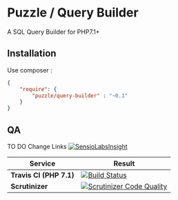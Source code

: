 Puzzle / Query Builder
======================

A SQL Query Builder for PHP7.1+

Installation
------------
Use composer :
```json
{
    "require": {
        "puzzle/query-builder" : "~0.1"
    }
}
```

QA
--

TO DO Change Links
[![SensioLabsInsight](https://insight.sensiolabs.com/projects/0e783570-3294-4720-9ef5-d78810f560ff/big.png)](https://insight.sensiolabs.com/projects/0e783570-3294-4720-9ef5-d78810f560ff)

Service | Result
--- | ---
**Travis CI (PHP 7.1)** | [![Build Status](https://travis-ci.org/puzzle-org/query-builder.svg?branch=master)](https://travis-ci.org/puzzle-org/query-builder)
**Scrutinizer** | [![Scrutinizer Code Quality](https://scrutinizer-ci.com/g/puzzle-org/query-builder/badges/quality-score.png?b=master)](https://scrutinizer-ci.com/g/puzzle-org/query-builder/?branch=master)
